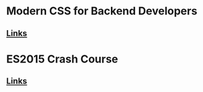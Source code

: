 # Modern CSS for Backend Developers
## [Links](https://laracasts.com/series/modern-css-for-backend-developers) 

# ES2015 Crash Course
## [Links](https://laracasts.com/series/es6-cliffsnotes)